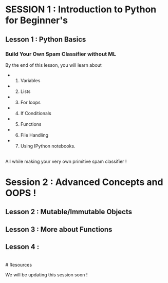 # SESSION 1 : Introduction to Python for Beginner's
## Lesson 1 : Python Basics
### Build Your Own Spam Classifier without ML

By the end of this lesson, you will learn about
- 1. Variables
- 2. Lists
- 3. For loops
- 4. If Conditionals
- 5. Functions
- 6. File Handling
- 7. Using IPython notebooks.
<br>
All while making your very own primitive spam classifier !

# Session 2 : Advanced Concepts and OOPS !

## Lesson 2 : Mutable/Immutable Objects
## Lesson 3 : More about Functions 
## Lesson 4 : 
<br>
# Resources

We will be updating this session soon !
